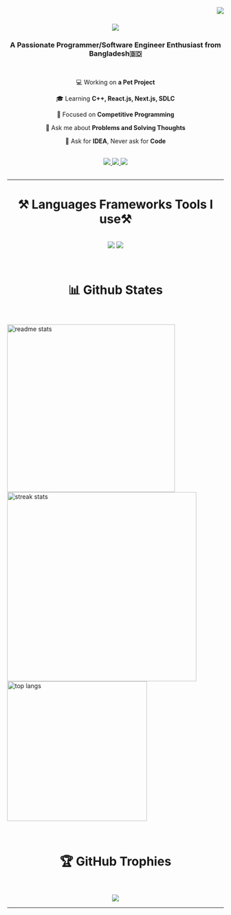 <img align="right" src="https://visitor-badge.laobi.icu/badge?page_id=khan1203.khan1203" />

<h1 align="center">
    <img src="https://readme-typing-svg.herokuapp.com/?font=Righteous&size=35&center=true&vCenter=true&width=500&height=70&duration=5000&lines=Assalamu+Alaikum;+I'm+Rifat+Khan+🚀;+Tech+🫶+Business+Enthusiast;" />
</h1>

<h3 align="center">A Passionate Programmer/Software Engineer Enthusiast from Bangladesh🇧🇩</h3>

<br/>

<div align="center">

💻 Working on **a Pet Project**
 
🎓 Learning **C++, React.js, Next.js, SDLC**

🎯 Focused on **Competitive Programming**

💬 Ask me about **Problems and Solving Thoughts**
 
👀 Ask for **IDEA**, Never ask for **Code**
 
<div/>
    
 <br/>
 
<div align="center"> 
  <a href="mailto:rk.rifat1203@gmail.com">
    <img src="https://img.shields.io/badge/Gmail-333333?style=for-the-badge&logo=gmail&logoColor=red" />
  </a>
  <a href="https://linkedin.com/in/khan1203" target="_blank">
    <img src="https://img.shields.io/badge/LinkedIn-0077B5?style=for-the-badge&logo=linkedin&logoColor=white" target="_blank" />
  </a>
  <a href="https://portfolio-khan1203.vercel.app/" target="_blank">
     <img src="https://img.shields.io/badge/Portfolio-FF5722?style=for-the-badge&logo=todoist&logoColor=white" target="_blank" /> <!-- sqlite, safari, google-chrome are other good icon options -->
  </a>
</div>

 <br/>
<hr/>

# ⚒️ Languages Frameworks Tools I use⚒️
<br/>
<div align="center">
    <img src="https://skillicons.dev/icons?i=html,css,tailwind,javascript,typescript,react,nextjs,mongodb" />
    <img src="https://skillicons.dev/icons?i=appwrite,nodejs,vscode,git,github,figma,c,cpp,python" /><br>
</div>

<br/>

<br/>

# 📊 Github States
<br/>
<br/>

<div align=left>
  <img width=390 src="https://awesome-github-stats.azurewebsites.net/user-stats/khan1203?cardType=github&theme=react&preferLogin=true" alt="readme stats" />
  <img width=440 src="https://github-readme-streak-stats-salesp07.vercel.app/?user=khan1203&count_private=true&theme=react&border_radius=10" alt="streak stats"/>
  
  <img width=325 align="center" src="https://github-readme-stats-salesp07.vercel.app/api/top-langs/?username=khan1203&hide=HTML&langs_count=8&layout=compact&theme=react&border_radius=10&size_weight=0.5&count_weight=0.5&exclude_repo=github-readme-stats" alt="top langs" />
</div>

<br/>
<br/>
 
# 🏆 GitHub Trophies
<br/>

![](https://github-profile-trophy.vercel.app/?username=khan1203&theme=flat&no-frame=false&no-bg=false&margin-w=4)


<hr/>


<br/><br/>




<!---
khan1203/khan1203 is a ✨ special ✨ repository because its `README.md` (this file) appears on your GitHub profile.
You can click the Preview link to take a look at your changes.
--->
